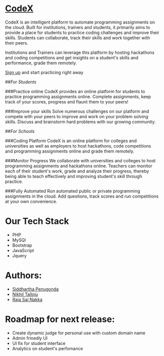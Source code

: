 [CodeX](www.codex.pvsidddhartha.me)
==============================================

CodeX is an intelligent platform to automate programming assignments on the cloud. Built for institutions, trainers and students, it primarily aims to provide a place for students to practice coding challenges and improve their skills. Students can collaborate, track their skills and work together with their peers.

Institutions and Trainers can leverage this platform by hosting hackathons and coding competitions and get insights on a student's skills and performance, grade them remotely.

[Sign up](www.codex.pvsidddhartha.me) and start practicing right away

##_For Students_

###Practice online
CodeX provides an online platform for students to practice programming assignments online. Complete assignments, keep track of your scores, progress and flaunt them to your peers!

###Improve your skills
Solve numerous challenges on our platform and compete with your peers to improve and work on your problem solving skills. Discuss and brainstorm hard problems with our growing community.

##_For Schools_

###Coding Platform
CodeX is an online platform for colleges and universities as well as employers to host hackathons, code competitions and programming assignments online and grade them remotely.

###Monitor Progress
We collaborate with universities and colleges to host programming assignments and hackathons online. Teachers can monitor each of their student's work, grade and analyze their progress, thereby being able to teach effectively and improving student's skill through practice.

###Fully Automated
Run automated public or private programming assignments in the cloud. Add questions, track scores and run competitions at your own convenience.

Our Tech Stack
===============================================
* PHP 
* MySQl
* Bootstrap
* JavaScript
* Jquery


Authors:
=================

* [Siddhartha Penugonda](vpenugonda.github.io)
* [Nikhil Talloju](#)
* [Raja Sai Nakka](#)

Roadmap for next release:
===========================
* Create dynamic judge for personal use with custom domain name
* Admin frinedly UI
* UI fix for student interface
* Analytics on student's perfomance


